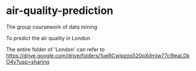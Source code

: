# air-quality-prediction
The group coursework of data mining 

To predict the air quality in London

The entire folder of 'London' can refer to https://drive.google.com/drive/folders/1ueRCwIpzqs520pXdmIw77c9leaLDkO4y?usp=sharing
